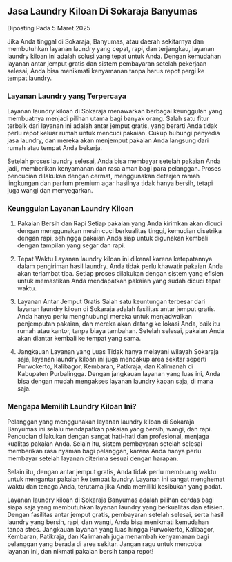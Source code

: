 ## Jasa Laundry Kiloan Di Sokaraja Banyumas
Diposting Pada 5 Maret 2025

Jika Anda tinggal di Sokaraja, Banyumas, atau daerah sekitarnya dan membutuhkan layanan laundry yang cepat, rapi, dan terjangkau, layanan laundry kiloan ini adalah solusi yang tepat untuk Anda. Dengan kemudahan layanan antar jemput gratis dan sistem pembayaran setelah pekerjaan selesai, Anda bisa menikmati kenyamanan tanpa harus repot pergi ke tempat laundry.

### Layanan Laundry yang Terpercaya

Layanan laundry kiloan di Sokaraja menawarkan berbagai keunggulan yang membuatnya menjadi pilihan utama bagi banyak orang. Salah satu fitur terbaik dari layanan ini adalah antar jemput gratis, yang berarti Anda tidak perlu repot keluar rumah untuk mencuci pakaian. Cukup hubungi penyedia jasa laundry, dan mereka akan menjemput pakaian Anda langsung dari rumah atau tempat Anda bekerja.

Setelah proses laundry selesai, Anda bisa membayar setelah pakaian Anda jadi, memberikan kenyamanan dan rasa aman bagi para pelanggan. Proses pencucian dilakukan dengan cermat, menggunakan deterjen ramah lingkungan dan parfum premium agar hasilnya tidak hanya bersih, tetapi juga wangi dan menyegarkan.

### Keunggulan Layanan Laundry Kiloan

1. Pakaian Bersih dan Rapi
   Setiap pakaian yang Anda kirimkan akan dicuci dengan menggunakan mesin cuci berkualitas tinggi, kemudian disetrika dengan rapi, sehingga pakaian Anda siap untuk digunakan kembali dengan tampilan yang segar dan rapi.

2. Tepat Waktu
   Layanan laundry kiloan ini dikenal karena ketepatannya dalam pengiriman hasil laundry. Anda tidak perlu khawatir pakaian Anda akan terlambat tiba. Setiap proses dilakukan dengan sistem yang efisien untuk memastikan Anda mendapatkan pakaian yang sudah dicuci tepat waktu.

3. Layanan Antar Jemput Gratis
   Salah satu keuntungan terbesar dari layanan laundry kiloan di Sokaraja adalah fasilitas antar jemput gratis. Anda hanya perlu menghubungi mereka untuk menjadwalkan penjemputan pakaian, dan mereka akan datang ke lokasi Anda, baik itu rumah atau kantor, tanpa biaya tambahan. Setelah selesai, pakaian Anda akan diantar kembali ke tempat yang sama.

4. Jangkauan Layanan yang Luas
   Tidak hanya melayani wilayah Sokaraja saja, layanan laundry kiloan ini juga mencakup area sekitar seperti Purwokerto, Kalibagor, Kembaran, Patikraja, dan Kalimanah di Kabupaten Purbalingga. Dengan jangkauan layanan yang luas ini, Anda bisa dengan mudah mengakses layanan laundry kapan saja, di mana saja.

### Mengapa Memilih Laundry Kiloan Ini?
Pelanggan yang menggunakan layanan laundry kiloan di Sokaraja Banyumas ini selalu mendapatkan pakaian yang bersih, wangi, dan rapi. Pencucian dilakukan dengan sangat hati-hati dan profesional, menjaga kualitas pakaian Anda. Selain itu, sistem pembayaran setelah selesai memberikan rasa nyaman bagi pelanggan, karena Anda hanya perlu membayar setelah layanan diterima sesuai dengan harapan.

Selain itu, dengan antar jemput gratis, Anda tidak perlu membuang waktu untuk mengantar pakaian ke tempat laundry. Layanan ini sangat menghemat waktu dan tenaga Anda, terutama jika Anda memiliki kesibukan yang padat.

Layanan laundry kiloan di Sokaraja Banyumas adalah pilihan cerdas bagi siapa saja yang membutuhkan layanan laundry yang berkualitas dan efisien. Dengan fasilitas antar jemput gratis, pembayaran setelah selesai, serta hasil laundry yang bersih, rapi, dan wangi, Anda bisa menikmati kemudahan tanpa stres. Jangkauan layanan yang luas hingga Purwokerto, Kalibagor, Kembaran, Patikraja, dan Kalimanah juga menambah kenyamanan bagi pelanggan yang berada di area sekitar. Jangan ragu untuk mencoba layanan ini, dan nikmati pakaian bersih tanpa repot!
